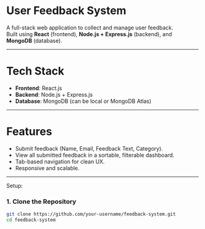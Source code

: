 # User Feedback System

A full-stack web application to collect and manage user feedback.  
Built using **React** (frontend), **Node.js + Express.js** (backend), and **MongoDB** (database).

---

# Tech Stack
- **Frontend**: React.js
- **Backend**: Node.js + Express.js
- **Database**: MongoDB (can be local or MongoDB Atlas)

---

# Features
- Submit feedback (Name, Email, Feedback Text, Category).
- View all submitted feedback in a sortable, filterable dashboard.
- Tab-based navigation for clean UX.
- Responsive and scalable.

---
Setup:

### 1. Clone the Repository
```bash
git clone https://github.com/your-username/feedback-system.git
cd feedback-system
```
